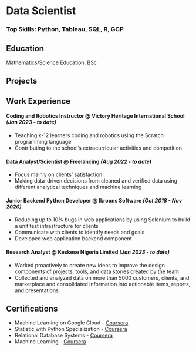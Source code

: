 # Data Scientist

### Top Skills: Python, Tableau, SQL, R, GCP

## Education
Mathematics/Science Education, BSc

## Projects

## Work Experience
#### Coding and Robotics Instructor @ Victory Heritage International School *(Jan 2023 - to date)*
- Teaching k-12 learners coding and robotics using the Scratch programming language
- Contributing to the school’s extracurricular activities and competition

#### Data Analyst/Scientist @ Freelancing *(Aug 2022 - to date)*
- Focus mainly on clients’ satisfaction
- Making data-driven decisions from cleaned and verified data using different analytical techniques and machine learning

#### Junior Backend Python Developer @ Ikroons Software *(Oct 2018 - Nov 2020)*
- Reducing up to 10% bugs in web applications by using Selenium to build a unit test infrastructure for clients
- Communicate with clients to identify needs and goals
- Developed web application backend component

#### Research Analyst @ Keskese Nigeria Limited *(Jan 2023 - to date)*
- Worked proactively to create new ideas to improve the design components of projects, tools, and data stories created by the team
- Collected and analyzed data on more than 5000 customers, clients, and marketplace and consolidated information into actionable items, reports, and presentations


## Certifications
- Machine Learning on Google Cloud - [Coursera](https://www.coursera.org/account/accomplishments/specialization/certificate/3T639ZWBCDDH)
- Statistic with Python Specialization - [Coursera](https://www.coursera.org/account/accomplishments/specialization/certificate/XW9D8NWDN547)
- Relational Database Systems - [Coursera](https://www.coursera.org/account/accomplishments/certificate/4XYPKVGKDZPL)
- Machine Learning - [Coursera](https://www.coursera.org/account/accomplishments/certificate/2HVVFSSEKJHV)
      


